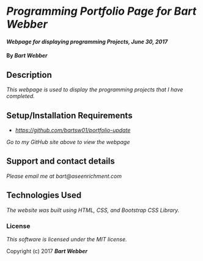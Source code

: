 # _Programming Portfolio Page for Bart Webber_

#### _Webpage for displaying programming Projects, June 30, 2017_

#### By _**Bart Webber**_

## Description

_This webpage is used to display the programming projects that I have completed._

## Setup/Installation Requirements

* _https://github.com/bartsw01/portfolio-update_

_Go to my GitHub site above to view the webpage_

## Support and contact details

_Please email me at bart@aseenrichment.com_

## Technologies Used

_The website was built using HTML, CSS, and Bootstrap CSS Library._

### License

*This software is licensed under the MIT license.*

Copyright (c) 2017 **_Bart Webber_**
